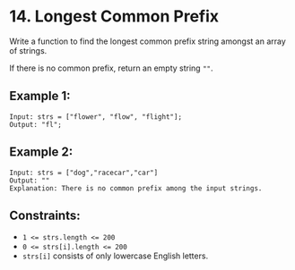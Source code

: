 # 14. Longest Common Prefix

Write a function to find the longest common prefix string amongst an array of strings.

If there is no common prefix, return an empty string `""`.

## Example 1:

```
Input: strs = ["flower", "flow", "flight"];
Output: "fl";
```

## Example 2:

```
Input: strs = ["dog","racecar","car"]
Output: ""
Explanation: There is no common prefix among the input strings.
```

## Constraints:

- `1 <= strs.length <= 200`
- `0 <= strs[i].length <= 200`
- `strs[i]` consists of only lowercase English letters.
